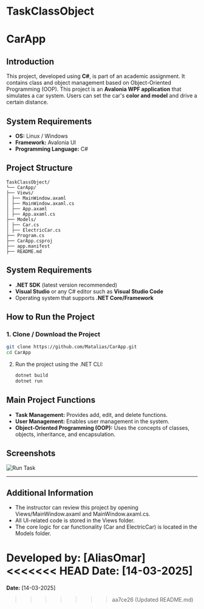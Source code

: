 # TaskClassObject
# CarApp 

## Introduction

This project, developed using **C#**, is part of an academic assignment. It contains class and object management based on Object-Oriented Programming (OOP).
This project is an **Avalonia WPF application** that simulates a car system.
Users can set the car's **color and model** and drive a certain distance.

## System Requirements
- **OS:** Linux / Windows  
- **Framework:** Avalonia UI  
- **Programming Language:** C#  

## Project Structure
```
TaskClassObject/ 
└── CarApp/ 
├── Views/ 
│ ├── MainWindow.axaml 
│ ├── MainWindow.axaml.cs 
│ ├── App.axaml 
│ ├── App.axaml.cs 
├── Models/ 
│ ├── Car.cs 
│ ├── ElectricCar.cs 
├── Program.cs 
├── CarApp.csproj 
├── app.manifest
├── README.md
```

## System Requirements
- **.NET SDK** (latest version recommended)
- **Visual Studio** or any C# editor such as **Visual Studio Code**
- Operating system that supports **.NET Core/Framework**


## How to Run the Project

### 1. **Clone / Download the Project**  
```sh
git clone https://github.com/Matalias/CarApp.git
cd CarApp
   ```
2. Run the project using the .NET CLI:
   ```sh
   dotnet build
   dotnet run
   ```

## Main Project Functions
- **Task Management:** Provides add, edit, and delete functions.
- **User Management:** Enables user management in the system.
- **Object-Oriented Programming (OOP):** Uses the concepts of classes, objects, inheritance, and encapsulation.

## Screenshots
![Run Task](https://github.com/user-attachments/assets/bf592d14-8eb4-475c-9bc4-069fa531f18e)

---
## Additional Information

- The instructor can review this project by opening Views/MainWindow.axaml and MainWindow.axaml.cs.
- All UI-related code is stored in the Views folder.
- The core logic for car functionality (Car and ElectricCar) is located in the Models folder.


**Developed by:** [AliasOmar]
<<<<<<< HEAD
**Date:** [14-03-2025]
=======
**Date:** [14-03-2025]
>>>>>>> aa7ce26 (Updated README.md)
